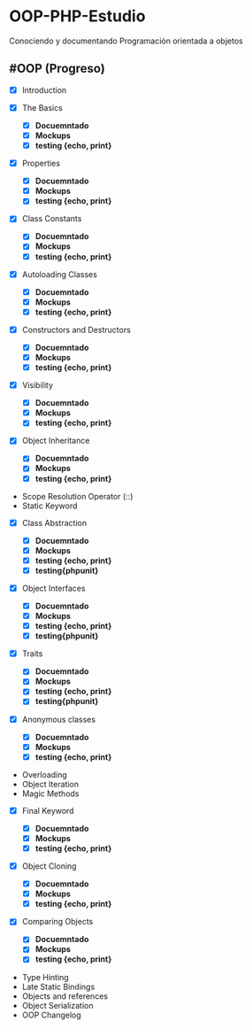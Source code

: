 # OOP-PHP-Estudio

Conociendo y documentando Programación orientada a objetos

## \#OOP (Progreso)

- [x] Introduction
- [x] The Basics

  - [x] **Docuemntado**
  - [x] **Mockups**
  - [x] **testing {echo, print}**

- [x] Properties

  - [x] **Docuemntado**
  - [x] **Mockups**
  - [x] **testing {echo, print}**

- [x] Class Constants

  - [x] **Docuemntado**
  - [x] **Mockups**
  - [x] **testing {echo, print}**

- [x] Autoloading Classes

  - [x] **Docuemntado**
  - [x] **Mockups**
  - [x] **testing {echo, print}**

- [x] Constructors and Destructors

  - [x] **Docuemntado**
  - [x] **Mockups**
  - [x] **testing {echo, print}**

- [x] Visibility

  - [x] **Docuemntado**
  - [x] **Mockups**
  - [x] **testing {echo, print}**

- [x] Object Inheritance

  - [x] **Docuemntado**
  - [x] **Mockups**
  - [x] **testing {echo, print}**

- Scope Resolution Operator (::)
- Static Keyword
- [x] Class Abstraction

  - [x] **Docuemntado**
  - [x] **Mockups**
  - [x] **testing {echo, print}**
  - [x] **testing{phpunit}**

- [x] Object Interfaces

  - [x] **Docuemntado**
  - [x] **Mockups**
  - [x] **testing {echo, print}**
  - [x] **testing{phpunit}**

- [x] Traits

  - [x] **Docuemntado**
  - [x] **Mockups**
  - [x] **testing {echo, print}**
  - [x] **testing{phpunit}**

- [x] Anonymous classes

  - [x] **Docuemntado**
  - [x] **Mockups**
  - [x] **testing {echo, print}**

- Overloading
- Object Iteration
- Magic Methods
- [x] Final Keyword

  - [x] **Docuemntado**
  - [x] **Mockups**
  - [x] **testing {echo, print}**

- [x] Object Cloning

  - [x] **Docuemntado**
  - [x] **Mockups**
  - [x] **testing {echo, print}**

- [x] Comparing Objects

  - [x] **Docuemntado**
  - [x] **Mockups**
  - [x] **testing {echo, print}**

- Type Hinting
- Late Static Bindings
- Objects and references
- Object Serialization
- OOP Changelog
